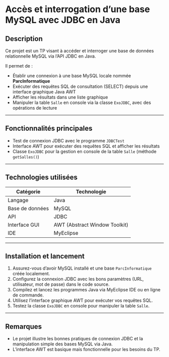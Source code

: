 # Accès et interrogation d’une base MySQL avec JDBC en Java

## Description

Ce projet est un TP visant à accéder et interroger une base de données relationnelle MySQL via l’API JDBC en Java.  

Il permet de :  
- Établir une connexion à une base MySQL locale nommée **ParcInformatique**  
- Exécuter des requêtes SQL de consultation (SELECT) depuis une interface graphique Java AWT  
- Afficher les résultats dans une liste graphique  
- Manipuler la table `Salle` en console via la classe `ExoJDBC`, avec des opérations de lecture  

---

## Fonctionnalités principales

- Test de connexion JDBC avec le programme `JDBCTest`  
- Interface AWT pour exécuter des requêtes SQL et afficher les résultats  
- Classe `ExoJDBC` pour la gestion en console de la table `Salle` (méthode `getSalles()`)  

---

## Technologies utilisées

| Catégorie       | Technologie                |
|-----------------|---------------------------|
| Langage         | Java                      |
| Base de données | MySQL                     |
| API             | JDBC                      |
| Interface GUI   | AWT (Abstract Window Toolkit) |
| IDE             | MyEclipse                 |

---

## Installation et lancement

1. Assurez-vous d’avoir MySQL installé et une base `ParcInformatique` créée localement.  
2. Configurez la connexion JDBC avec les bons paramètres (URL, utilisateur, mot de passe) dans le code source.  
3. Compilez et lancez les programmes Java via MyEclipse IDE ou en ligne de commande.  
4. Utilisez l’interface graphique AWT pour exécuter vos requêtes SQL.  
5. Testez la classe `ExoJDBC` en console pour manipuler la table `Salle`.  

---

## Remarques

- Le projet illustre les bonnes pratiques de connexion JDBC et la manipulation simple des bases MySQL via Java.  
- L’interface AWT est basique mais fonctionnelle pour les besoins du TP.  


